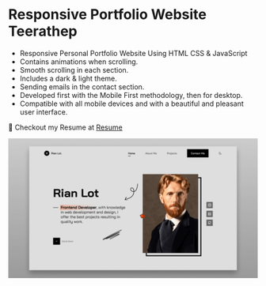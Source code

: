 # Responsive Portfolio Website Teerathep

- Responsive Personal Portfolio Website Using HTML CSS & JavaScript
- Contains animations when scrolling.
- Smooth scrolling in each section.
- Includes a dark & light theme.
- Sending emails in the contact section.
- Developed first with the Mobile First methodology, then for desktop.
- Compatible with all mobile devices and with a beautiful and pleasant user interface.

💙 Checkout my Resume at [Resume](https://drive.google.com/file/d/1REfLwbbVhQRIzAPnCdfGDN8-J-jpXaOL/view?usp=drive_link)

![preview img](/preview.png)

